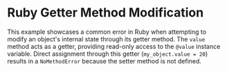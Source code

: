 # Ruby Getter Method Modification

This example showcases a common error in Ruby when attempting to modify an object's internal state through its getter method.  The `value` method acts as a getter, providing read-only access to the `@value` instance variable.  Direct assignment through this getter (`my_object.value = 20`) results in a `NoMethodError` because the setter method is not defined.